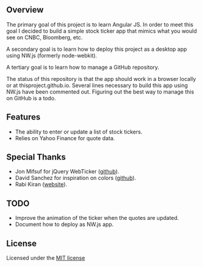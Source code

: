 ## Overview

The primary goal of this project is to learn Angular JS. In order to meet this goal I decided to build a simple stock ticker app that mimics what you would see on CNBC, Bloomberg, etc.

A secondary goal is to learn how to deploy this project as a desktop app using NW.js (formerly node-webkit).

A tertiary goal is to learn how to manage a GitHub repository.

The status of this repository is that the app should work in a browser locally or at thisproject.github.io. Several lines necessary to build this app using NW.js have been commented out. Figuring out the best way to manage this on GitHub is a todo.

## Features

- The ability to enter or update a list of stock tickers.
- Relies on Yahoo Finance for quote data.

## Special Thanks

- Jon Mifsuf for jQuery WebTicker ([github](https://github.com/jonmifsud/Web-Ticker)).
- David Sanchez for inspiration on colors ([github](https://github.com/David5i6/Brackets-Delkos-Dark-Theme)).
- Rabi Kiran ([website](http://sravi-kiran.blogspot.com/2013/05/ImplementingSignalRStockTickerUsingAngularJSPart2.html)).

## TODO

- Improve the animation of the ticker when the quotes are updated.
- Document how to deploy as NW.js app.

## License

Licensed under the [MIT license](https://opensource.org/licenses/MIT)
